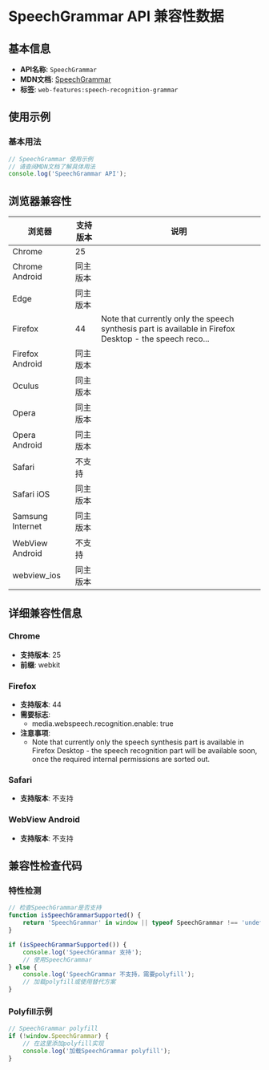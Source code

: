 # SpeechGrammar API 兼容性数据

## 基本信息

- **API名称**: `SpeechGrammar`
- **MDN文档**: [SpeechGrammar](https://developer.mozilla.org/docs/Web/API/SpeechGrammar)
- **标签**: `web-features:speech-recognition-grammar`

## 使用示例

### 基本用法

```javascript
// SpeechGrammar 使用示例
// 请查阅MDN文档了解具体用法
console.log('SpeechGrammar API');
```

## 浏览器兼容性

| 浏览器 | 支持版本 | 说明 |
|--------|----------|------|
| Chrome | 25 |  |
| Chrome Android | 同主版本 |  |
| Edge | 同主版本 |  |
| Firefox | 44 | Note that currently only the speech synthesis part is available in Firefox Desktop - the speech reco... |
| Firefox Android | 同主版本 |  |
| Oculus | 同主版本 |  |
| Opera | 同主版本 |  |
| Opera Android | 同主版本 |  |
| Safari | 不支持 |  |
| Safari iOS | 同主版本 |  |
| Samsung Internet | 同主版本 |  |
| WebView Android | 不支持 |  |
| webview_ios | 同主版本 |  |

## 详细兼容性信息

### Chrome

- **支持版本**: 25
- **前缀**: webkit

### Firefox

- **支持版本**: 44
- **需要标志**: 
  - media.webspeech.recognition.enable: true
- **注意事项**:
  - Note that currently only the speech synthesis part is available in Firefox Desktop - the speech recognition part will be available soon, once the required internal permissions are sorted out.

### Safari

- **支持版本**: 不支持

### WebView Android

- **支持版本**: 不支持

## 兼容性检查代码

### 特性检测

```javascript
// 检查SpeechGrammar是否支持
function isSpeechGrammarSupported() {
    return 'SpeechGrammar' in window || typeof SpeechGrammar !== 'undefined';
}

if (isSpeechGrammarSupported()) {
    console.log('SpeechGrammar 支持');
    // 使用SpeechGrammar
} else {
    console.log('SpeechGrammar 不支持，需要polyfill');
    // 加载polyfill或使用替代方案
}
```

### Polyfill示例

```javascript
// SpeechGrammar polyfill
if (!window.SpeechGrammar) {
    // 在这里添加polyfill实现
    console.log('加载SpeechGrammar polyfill');
}
```

